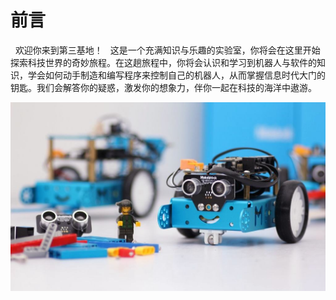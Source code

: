 # 前言
 
欢迎你来到第三基地！
 
这是一个充满知识与乐趣的实验室，你将会在这里开始探索科技世界的奇妙旅程。在这趟旅程中，你将会认识和学习到机器人与软件的知识，学会如何动手制造和编写程序来控制自己的机器人，从而掌握信息时代大门的钥匙。我们会解答你的疑惑，激发你的想象力，伴你一起在科技的海洋中遨游。
 


[![网页链接](images/mbot_with_lego.jpg)](https://v.qq.com/x/page/v0549552356.html)


